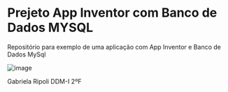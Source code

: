 # Prejeto App Inventor com Banco de Dados MYSQL
Repositório para exemplo de uma aplicação com App Inventor e Banco de Dados MySql 

![image](https://user-images.githubusercontent.com/85254959/127716599-f7714510-e79d-421e-bcd8-d7339ce3a946.png)


Gabriela Ripoli DDM-I  2ºF
